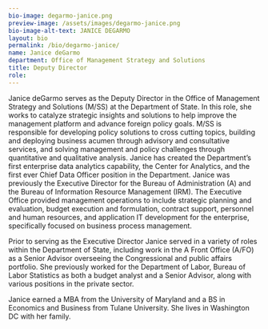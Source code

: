```yaml
---
bio-image: degarmo-janice.png
preview-image: /assets/images/degarmo-janice.png
bio-image-alt-text: JANICE DEGARMO
layout: bio
permalink: /bio/degarmo-janice/
name: Janice deGarmo
department: Office of Management Strategy and Solutions 
title: Deputy Director
role: 
---
```

  Janice deGarmo serves as the Deputy Director in the Office of Management Strategy and Solutions (M/SS) at the Department of State. In this role, she works to catalyze strategic insights and solutions to help improve the management platform and advance foreign policy goals. M/SS is responsible for developing policy solutions to cross cutting topics, building and deploying business acumen through advisory and consultative services, and solving management and policy challenges through quantitative and qualitative analysis. Janice has created the Department’s first enterprise data analytics capability, the Center for Analytics, and the first ever Chief Data Officer position in the Department. Janice was previously the Executive Director for the Bureau of Administration (A) and the Bureau of Information Resource Management (IRM). The Executive Office provided management operations to include strategic planning and evaluation, budget execution and formulation, contract support, personnel and human resources, and application IT development for the enterprise, specifically focused on business process management. 
  
  Prior to serving as the Executive Director Janice served in a variety of roles within the Department of State, including work in the A Front Office (A/FO) as a Senior Advisor overseeing the Congressional and public affairs portfolio. She previously worked for the Department of Labor, Bureau of Labor Statistics as both a budget analyst and a Senior Advisor, along with various positions in the private sector.  
 
  Janice earned a MBA from the University of Maryland and a BS in Economics and Business from Tulane University. She lives in Washington DC with her family.